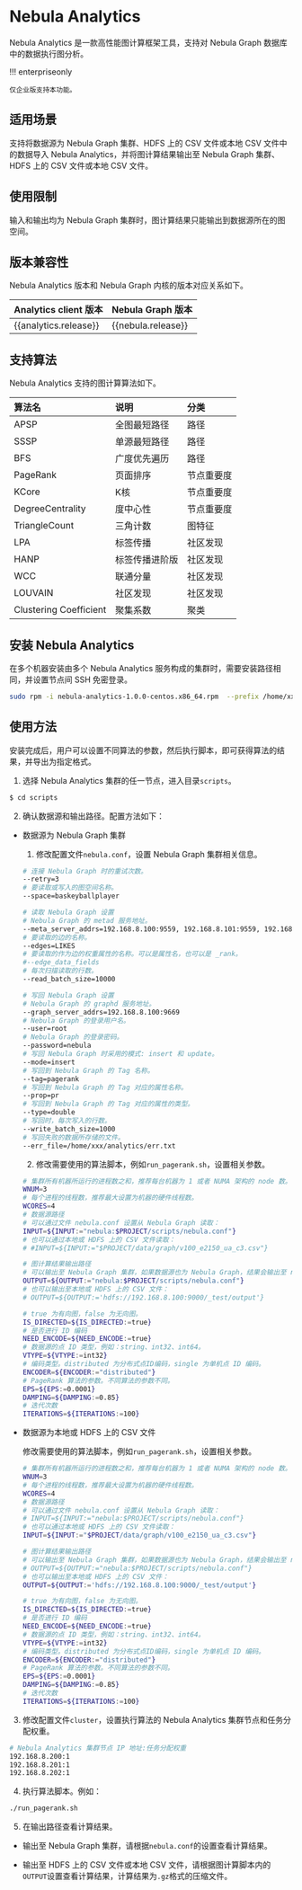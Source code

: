 # Nebula Analytics

Nebula Analytics 是一款高性能图计算框架工具，支持对 Nebula Graph 数据库中的数据执行图分析。

!!! enterpriseonly

    仅企业版支持本功能。

## 适用场景

支持将数据源为 Nebula Graph 集群、HDFS 上的 CSV 文件或本地 CSV 文件中的数据导入 Nebula Analytics，并将图计算结果输出至 Nebula Graph 集群、HDFS 上的 CSV 文件或本地 CSV 文件。

## 使用限制

输入和输出均为 Nebula Graph 集群时，图计算结果只能输出到数据源所在的图空间。

## 版本兼容性

Nebula Analytics 版本和 Nebula Graph 内核的版本对应关系如下。

|Analytics client 版本|Nebula Graph 版本|
|:---|:---|
|{{analytics.release}}|{{nebula.release}}|

## 支持算法

Nebula Analytics 支持的图计算算法如下。

|           算法名        |说明             |分类        |
|:----------------------|:----------------|:-----------|
|  APSP                 | 全图最短路径      |  路径       |
|  SSSP                 | 单源最短路径      | 路径        |
|  BFS                  | 广度优先遍历      |  路径       |
|  PageRank             | 页面排序          | 节点重要度   |
|  KCore                | K核              | 节点重要度   |
|  DegreeCentrality     | 度中心性          | 节点重要度   |
|  TriangleCount        | 三角计数          | 图特征      |
| LPA                   | 标签传播          |  社区发现    |
| HANP                  | 标签传播进阶版   |  社区发现    |
| WCC                   | 联通分量          |  社区发现    |
| LOUVAIN               | 社区发现          |  社区发现   |
| Clustering Coefficient| 聚集系数          |  聚类       |

## 安装 Nebula Analytics

在多个机器安装由多个 Nebula Analytics 服务构成的集群时，需要安装路径相同，并设置节点间 SSH 免密登录。

```bash
sudo rpm -i nebula-analytics-1.0.0-centos.x86_64.rpm  --prefix /home/xxx/nebula-analytics
```

<!--
### 编译安装

编译安装 Nebula Analytics 的准备工作和编译 Nebula Graph 类似，详情参见[准备资源](4.deployment-and-installation/1.resource-preparations.md)。

1. 克隆仓库`analytics`。

  ```bash
  $ git clone -b {{analytics.branch}} https://github.com/vesoft-inc/nebula-analytics.git
  ```

2. 进入目录`nebula-analytics`。

  ```bash
  $ cd nebula-analytics
  ```

3. 执行脚本安装编译依赖。

  ```bash
  $ sudo ./docker/install-dependencies.sh
  ```

4. 下载并编译静态链接库。

  ```bash
  $ ./3rdtools.sh distclean && ./3rdtools.sh install
  ```

5. 编译 Nebula Analytics

  ```bash
  $ ./build.sh
  ```
-->


## 使用方法

安装完成后，用户可以设置不同算法的参数，然后执行脚本，即可获得算法的结果，并导出为指定格式。

1. 选择 Nebula Analytics 集群的任一节点，进入目录`scripts`。

  ```bash
  $ cd scripts
  ```

2. 确认数据源和输出路径。配置方法如下：
   
  - 数据源为 Nebula Graph 集群
   
    1. 修改配置文件`nebula.conf`，设置 Nebula Graph 集群相关信息。

      ```bash
      # 连接 Nebula Graph 时的重试次数。
      --retry=3  
      # 要读取或写入的图空间名称。
      --space=baskeyballplayer  

      # 读取 Nebula Graph 设置
      # Nebula Graph 的 metad 服务地址。
      --meta_server_addrs=192.168.8.100:9559, 192.168.8.101:9559, 192.168.8.102:9559
      # 要读取的边的名称。
      --edges=LIKES  
      # 要读取的作为边的权重属性的名称。可以是属性名，也可以是 _rank。
      #--edge_data_fields 
      # 每次扫描读取的行数。
      --read_batch_size=10000  

      # 写回 Nebula Graph 设置
      # Nebula Graph 的 graphd 服务地址。
      --graph_server_addrs=192.168.8.100:9669  
      # Nebula Graph 的登录用户名。
      --user=root  
      # Nebula Graph 的登录密码。
      --password=nebula  
      # 写回 Nebula Graph 时采用的模式: insert 和 update。
      --mode=insert  
      # 写回到 Nebula Graph 的 Tag 名称。
      --tag=pagerank  
      # 写回到 Nebula Graph 的 Tag 对应的属性名称。
      --prop=pr  
      # 写回到 Nebula Graph 的 Tag 对应的属性的类型。
      --type=double 
      # 写回时，每次写入的行数。
      --write_batch_size=1000 
      # 写回失败的数据所存储的文件。
      --err_file=/home/xxx/analytics/err.txt 
      ```
    
    2. 修改需要使用的算法脚本，例如`run_pagerank.sh`，设置相关参数。

      ```bash
      # 集群所有机器所运行的进程数之和，推荐每台机器为 1 或者 NUMA 架构的 node 数。
      WNUM=3 
      # 每个进程的线程数，推荐最大设置为机器的硬件线程数。
      WCORES=4  
      # 数据源路径
      # 可以通过文件 nebula.conf 设置从 Nebula Graph 读取：
      INPUT=${INPUT:="nebula:$PROJECT/scripts/nebula.conf"}  
      # 也可以通过本地或 HDFS 上的 CSV 文件读取：
      # #INPUT=${INPUT:="$PROJECT/data/graph/v100_e2150_ua_c3.csv"}

      # 图计算结果输出路径
      # 可以输出至 Nebula Graph 集群，如果数据源也为 Nebula Graph，结果会输出至 nebula.conf 指定的图空间。
      OUTPUT=${OUTPUT:="nebula:$PROJECT/scripts/nebula.conf"}
      # 也可以输出至本地或 HDFS 上的 CSV 文件：
      # OUTPUT=${OUTPUT:='hdfs://192.168.8.100:9000/_test/output'}

      # true 为有向图，false 为无向图。
      IS_DIRECTED=${IS_DIRECTED:=true}
      # 是否进行 ID 编码
      NEED_ENCODE=${NEED_ENCODE:=true}
      # 数据源的点 ID 类型，例如：string、int32、int64。
      VTYPE=${VTYPE:=int32}
      # 编码类型。distributed 为分布式点ID编码，single 为单机点 ID 编码。
      ENCODER=${ENCODER:="distributed"}
      # PageRank 算法的参数。不同算法的参数不同。
      EPS=${EPS:=0.0001}
      DAMPING=${DAMPING:=0.85}
      # 迭代次数
      ITERATIONS=${ITERATIONS:=100}
      ```

  - 数据源为本地或 HDFS 上的 CSV 文件

    修改需要使用的算法脚本，例如`run_pagerank.sh`，设置相关参数。

    ```bash
    # 集群所有机器所运行的进程数之和，推荐每台机器为 1 或者 NUMA 架构的 node 数。
    WNUM=3 
    # 每个进程的线程数，推荐最大设置为机器的硬件线程数。
    WCORES=4  
    # 数据源路径
    # 可以通过文件 nebula.conf 设置从 Nebula Graph 读取：
    # INPUT=${INPUT:="nebula:$PROJECT/scripts/nebula.conf"}  
    # 也可以通过本地或 HDFS 上的 CSV 文件读取：
    INPUT=${INPUT:="$PROJECT/data/graph/v100_e2150_ua_c3.csv"}

    # 图计算结果输出路径
    # 可以输出至 Nebula Graph 集群，如果数据源也为 Nebula Graph，结果会输出至 nebula.conf 指定的图空间。
    # OUTPUT=${OUTPUT:="nebula:$PROJECT/scripts/nebula.conf"}
    # 也可以输出至本地或 HDFS 上的 CSV 文件：
    OUTPUT=${OUTPUT:='hdfs://192.168.8.100:9000/_test/output'}

    # true 为有向图，false 为无向图。
    IS_DIRECTED=${IS_DIRECTED:=true}
    # 是否进行 ID 编码
    NEED_ENCODE=${NEED_ENCODE:=true}
    # 数据源的点 ID 类型，例如：string、int32、int64。
    VTYPE=${VTYPE:=int32}
    # 编码类型。distributed 为分布式点ID编码，single 为单机点 ID 编码。
    ENCODER=${ENCODER:="distributed"}
    # PageRank 算法的参数。不同算法的参数不同。
    EPS=${EPS:=0.0001}
    DAMPING=${DAMPING:=0.85}
    # 迭代次数
    ITERATIONS=${ITERATIONS:=100}
    ```

3. 修改配置文件`cluster`，设置执行算法的 Nebula Analytics 集群节点和任务分配权重。

  ```bash
  # Nebula Analytics 集群节点 IP 地址:任务分配权重
  192.168.8.200:1
  192.168.8.201:1
  192.168.8.202:1
  ```

4. 执行算法脚本。例如：

  ```bash
  ./run_pagerank.sh
  ```

5. 在输出路径查看计算结果。

  - 输出至 Nebula Graph 集群，请根据`nebula.conf`的设置查看计算结果。

  - 输出至 HDFS 上的 CSV 文件或本地 CSV 文件，请根据图计算脚本内的`OUTPUT`设置查看计算结果，计算结果为`.gz`格式的压缩文件。
